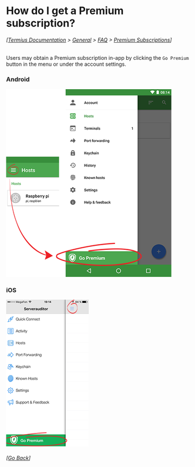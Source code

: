 # How do I get a Premium subscription?
###### [[Termius Documentation](../../../README.md) > [General](../../README.md) > [FAQ](../README.md) > [Premium Subscriptions](README.md)] 

Users may obtain a Premium subscription in-app by clicking the `Go Premium` button in the menu or under the account settings.

### Android
![Go Premium](../../.images/screenshots/go-premium-android.png)


### iOS
![Go Premium](../../.images/screenshots/go-premium-ios.png)

###### [[Go Back](README.md)]
